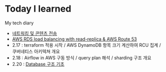 # Today I learned

My tech diary

- [네트워킹 및 콘텐츠 전송](https://www.notion.so/fa539b8eb84a41a0bd8aab47dfe2e6ba)
- [AWS RDS load balancing with read-replica & AWS Route 53](https://www.notion.so/AWS-RDS-load-balancing-with-read-replica-AWS-Route-53-5ab682f1138e4ba29e36322db1f68a6c)
- 2.17 : terraform 적용 시작 / AWS DynamoDB 항목 크기 계산하여 RCU 집계 / 쿠버네티스 아키텍쳐 개요
- 2.18 : Airflow in AWS 구동 방식 / query plan 해석 / sharding 구조 개요
- 2.20 : [Database 구조 기초](https://www.notion.so/Database-34be031742d54c0897d671da198cdd62)
